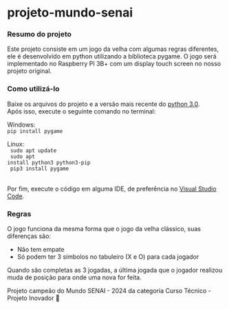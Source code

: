 # projeto-mundo-senai

### Resumo do projeto

Este projeto consiste em um jogo da velha com algumas regras diferentes, ele é desenvolvido em python utilizando a biblioteca pygame.
O jogo será implementado no Raspberry PI 3B+ com um display touch screen no nosso projeto original.

### Como utilizá-lo

Baixe os arquivos do projeto e a versão mais recente do [python 3.0](https://www.python.org/downloads/).<br>
Após isso, execute o seguinte comando no terminal:

Windows: <br>
<code>pip install pygame</code>

Linux: <br>
<code> sudo apt update </code><br>
<code> sudo apt install python3 python3-pip </code><br>
<code> pip3 install pygame </code><br>

Por fim, execute o código em alguma IDE, de preferência no [Visual Studio Code](https://code.visualstudio.com/).

### Regras
O jogo funciona da mesma forma que o jogo da velha clássico, suas diferenças são:
- Não tem empate
- Só podem ter 3 símbolos no tabuleiro (X e O) para cada jogador <br>

Quando são completas as 3 jogadas, a última jogada que o jogador realizou muda de posição para onde uma nova for feita.

Projeto campeão do Mundo SENAI - 2024 da categoria Curso Técnico - Projeto Inovador 🥇

